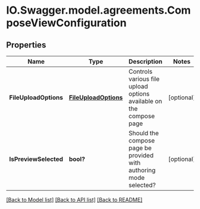 # IO.Swagger.model.agreements.ComposeViewConfiguration
## Properties

Name | Type | Description | Notes
------------ | ------------- | ------------- | -------------
**FileUploadOptions** | [**FileUploadOptions**](FileUploadOptions.md) | Controls various file upload options available on the compose page | [optional] 
**IsPreviewSelected** | **bool?** | Should the compose page be provided with authoring mode selected? | [optional] 

[[Back to Model list]](../README.md#documentation-for-models) [[Back to API list]](../README.md#documentation-for-api-endpoints) [[Back to README]](../README.md)

